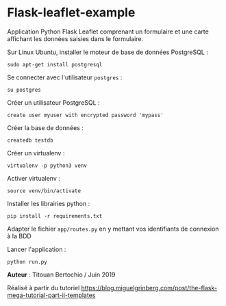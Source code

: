 # Flask-leaflet-example

Application Python Flask Leaflet comprenant un formulaire et une carte affichant les données saisies dans le formulaire.

Sur Linux Ubuntu, installer le moteur de base de données PostgreSQL :

`sudo apt-get install postgresql`

Se connecter avec l'utilisateur ``postgres`` :

`su postgres`

Créer un utilisateur PostgreSQL :

`create user myuser with encrypted password 'mypass'`

Créer la base de données :

`createdb testdb`

Créer un virtualenv :

`virtualenv -p python3 venv`

Activer virtualenv :

`source venv/bin/activate`

Installer les librairies python :

`pip install -r requirements.txt`

Adapter le fichier `app/routes.py` en y mettant vos identifiants de connexion à la BDD

Lancer l'application :

`python run.py`

**Auteur** : Titouan Bertochio / Juin 2019

Réalisé à partir du tutoriel https://blog.miguelgrinberg.com/post/the-flask-mega-tutorial-part-ii-templates
